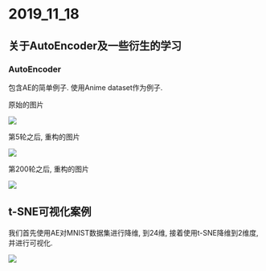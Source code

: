 # 2019_11_18

## 关于AutoEncoder及一些衍生的学习

### AutoEncoder

包含AE的简单例子. 使用Anime dataset作为例子.

原始的图片

![](https://github.com/wmn7/ML_Practice/blob/master/2019_11_18/AE/real_images.png)

第5轮之后, 重构的图片

![](https://github.com/wmn7/ML_Practice/blob/master/2019_11_18/AE/fake_images-5.png)

第200轮之后, 重构的图片

![](https://github.com/wmn7/ML_Practice/blob/master/2019_11_18/AE/fake_images-200.png)


## t-SNE可视化案例

我们首先使用AE对MNIST数据集进行降维, 到24维, 接着使用t-SNE降维到2维度, 并进行可视化. 

![](https://github.com/wmn7/ML_Practice/blob/master/2019_11_18/t-SNE/snipaste_20200716_174504.png)